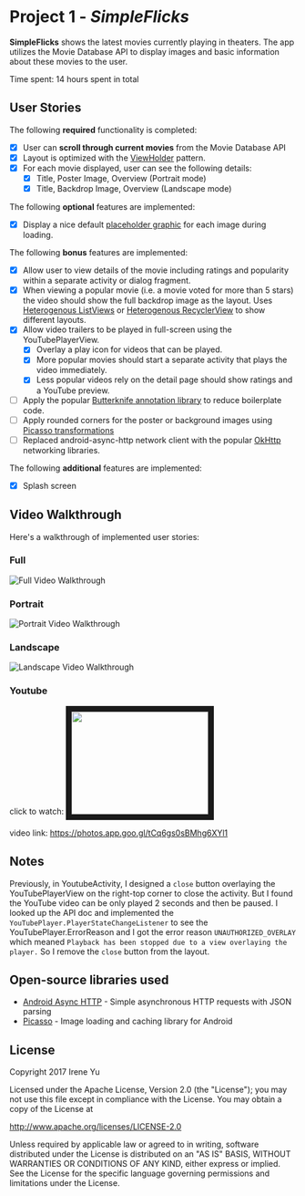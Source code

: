 # Project 1 - *SimpleFlicks*

**SimpleFlicks** shows the latest movies currently playing in theaters. The app utilizes the Movie Database API to display images and basic information about these movies to the user.

Time spent: 14 hours spent in total

## User Stories

The following **required** functionality is completed:

* [x] User can **scroll through current movies** from the Movie Database API
* [x] Layout is optimized with the [ViewHolder](http://guides.codepath.com/android/Using-an-ArrayAdapter-with-ListView#improving-performance-with-the-viewholder-pattern) pattern.
* [x] For each movie displayed, user can see the following details:
  * [x] Title, Poster Image, Overview (Portrait mode)
  * [x] Title, Backdrop Image, Overview (Landscape mode)

The following **optional** features are implemented:

* [x] Display a nice default [placeholder graphic](http://guides.codepath.com/android/Displaying-Images-with-the-Picasso-Library#configuring-picasso) for each image during loading.

The following **bonus** features are implemented:

* [x] Allow user to view details of the movie including ratings and popularity within a separate activity or dialog fragment.
* [x] When viewing a popular movie (i.e. a movie voted for more than 5 stars) the video should show the full backdrop image as the layout.  Uses [Heterogenous ListViews](http://guides.codepath.com/android/Implementing-a-Heterogenous-ListView) or [Heterogenous RecyclerView](http://guides.codepath.com/android/Heterogenous-Layouts-inside-RecyclerView) to show different layouts.
* [x] Allow video trailers to be played in full-screen using the YouTubePlayerView.
    * [x] Overlay a play icon for videos that can be played.
    * [x] More popular movies should start a separate activity that plays the video immediately.
    * [x] Less popular videos rely on the detail page should show ratings and a YouTube preview.
* [ ] Apply the popular [Butterknife annotation library](http://guides.codepath.com/android/Reducing-View-Boilerplate-with-Butterknife) to reduce boilerplate code.
* [ ] Apply rounded corners for the poster or background images using [Picasso transformations](https://guides.codepath.com/android/Displaying-Images-with-the-Picasso-Library#other-transformations)
* [ ] Replaced android-async-http network client with the popular [OkHttp](http://guides.codepath.com/android/Using-OkHttp) networking libraries.

The following **additional** features are implemented:

* [x] Splash screen

## Video Walkthrough

Here's a walkthrough of implemented user stories:

### Full

<img src='https://github.com/IreneXY/SimpleFlicks/blob/master/android/screenshots/video/full.gif' title='Full Video Walkthrough' width='' alt='Full Video Walkthrough' />

### Portrait

<img src='https://github.com/IreneXY/SimpleFlicks/blob/master/android/screenshots/video/portrait.gif' title='Portrait Video Walkthrough' width='' alt='Portrait Video Walkthrough' />

### Landscape

<img src='https://github.com/IreneXY/SimpleFlicks/blob/master/android/screenshots/video/landscape.gif' title='Landscape Video Walkthrough' width='' alt='Landscape Video Walkthrough' />

### Youtube

click to watch:
<a href="http://www.youtube.com/watch?feature=player_embedded&v=xL7fi8Fq9g0" target="_blank"><img src="http://img.youtube.com/vi/xL7fi8Fq9g0/0.jpg" width="240" height="180" border="10" /></a>

video link: https://photos.app.goo.gl/tCq6gs0sBMhg6XYl1

## Notes

Previously, in YoutubeActivity, I designed a `close` button overlaying the YouTubePlayerView on the right-top corner to close the activity. But I found the YouTube video can be only played 2 seconds and then be paused. I looked up the API doc and implemented the `YouTubePlayer.PlayerStateChangeListener` to see the YouTubePlayer.ErrorReason and I got the error reason `UNAUTHORIZED_OVERLAY` which meaned `Playback has been stopped due to a view overlaying the player.` So I remove the `close` button from the layout.

## Open-source libraries used

- [Android Async HTTP](https://github.com/loopj/android-async-http) - Simple asynchronous HTTP requests with JSON parsing
- [Picasso](http://square.github.io/picasso/) - Image loading and caching library for Android

## License

Copyright 2017 Irene Yu

Licensed under the Apache License, Version 2.0 (the "License");
you may not use this file except in compliance with the License.
You may obtain a copy of the License at

http://www.apache.org/licenses/LICENSE-2.0

Unless required by applicable law or agreed to in writing, software
distributed under the License is distributed on an "AS IS" BASIS,
WITHOUT WARRANTIES OR CONDITIONS OF ANY KIND, either express or implied.
See the License for the specific language governing permissions and
limitations under the License.
